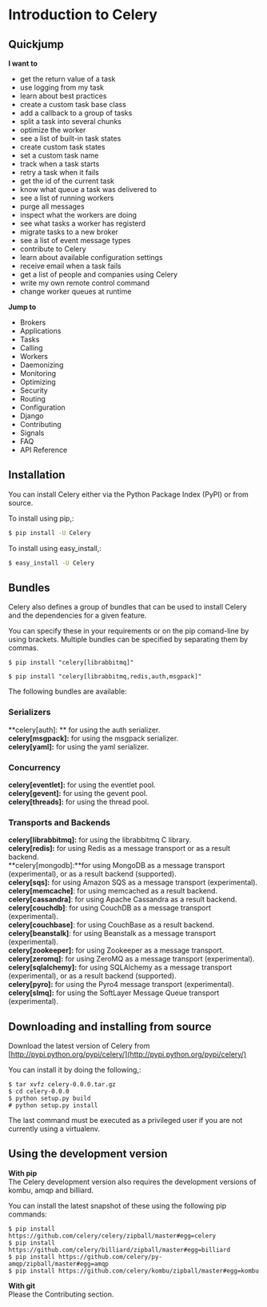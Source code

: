 # Introduction to Celery




## Quickjump
**I want to**  
* get the return value of a task  
* use logging from my task  
* learn about best practices  
* create a custom task base class  
* add a callback to a group of tasks  
* split a task into several chunks  
* optimize the worker  
* see a list of built-in task states  
* create custom task states  
* set a custom task name  
* track when a task starts  
* retry a task when it fails  
* get the id of the current task  
* know what queue a task was delivered to  
* see a list of running workers  
* purge all messages  
* inspect what the workers are doing  
* see what tasks a worker has registerd  
* migrate tasks to a new broker  
* see a list of event message types  
* contribute to Celery  
* learn about available configuration settings  
* receive email when a task fails  
* get a list of people and companies using Celery  
* write my own remote control command  
* change worker queues at runtime  

**Jump to**  
* Brokers  
* Applications  
* Tasks  
* Calling  
* Workers  
* Daemonizing  
* Monitoring  
* Optimizing  
* Security  
* Routing  
* Configuration  
* Django  
* Contributing  
* Signals  
* FAQ  
* API Reference  


## Installation

You can install Celery either via the Python Package Index (PyPI) or from source.

To install using pip,:
```bash
$ pip install -U Celery
```
To install using easy_install,:
```bash
$ easy_install -U Celery
```


## Bundles

Celery also defines a group of bundles that can be used to install Celery and the dependencies for a given feature.

You can specify these in your requirements or on the pip comand-line by using brackets. Multiple bundles can be specified by separating them by commas.
```
$ pip install "celery[librabbitmq]"

$ pip install "celery[librabbitmq,redis,auth,msgpack]"
```
The following bundles are available:  

### Serializers

**celery[auth]:	**   for using the auth serializer.  
**celery[msgpack]:** for using the msgpack serializer.  
**celery[yaml]:**	 for using the yaml serializer.  


### Concurrency

**celery[eventlet]:** for using the eventlet pool.  
**celery[gevent]:**	  for using the gevent pool.  
**celery[threads]:**  for using the thread pool.  


### Transports and Backends

**celery[librabbitmq]:** for using the librabbitmq C library.  
**celery[redis]:**       for using Redis as a message transport or as a result backend.  
**celery[mongodb]:**for using MongoDB as a message transport (experimental), or as a result backend (supported).  
**celery[sqs]:**	for using Amazon SQS as a message transport (experimental).  
**celery[memcache]**:
 	for using memcached as a result backend.  
**celery[cassandra]**:
 	for using Apache Cassandra as a result backend.  
**celery[couchdb]**:
 	for using CouchDB as a message transport (experimental).  
**celery[couchbase]**:
 	for using CouchBase as a result backend.  
**celery[beanstalk]**:
 	for using Beanstalk as a message transport (experimental).  
**celery[zookeeper]:**
 	for using Zookeeper as a message transport.  
**celery[zeromq]:**	for using ZeroMQ as a message transport (experimental).  
**celery[sqlalchemy]:**
 	for using SQLAlchemy as a message transport (experimental), or as a result backend (supported).  
**celery[pyro]:**	for using the Pyro4 message transport (experimental).  
**celery[slmq]:**	for using the SoftLayer Message Queue transport (experimental).  


## Downloading and installing from source

Download the latest version of Celery from [http://pypi.python.org/pypi/celery/](http://pypi.python.org/pypi/celery/)

You can install it by doing the following,:
```
$ tar xvfz celery-0.0.0.tar.gz
$ cd celery-0.0.0
$ python setup.py build
# python setup.py install
```
The last command must be executed as a privileged user if you are not currently using a virtualenv.


## Using the development version

**With pip**  
The Celery development version also requires the development versions of kombu, amqp and billiard.  

You can install the latest snapshot of these using the following pip commands:
```
$ pip install https://github.com/celery/celery/zipball/master#egg=celery
$ pip install https://github.com/celery/billiard/zipball/master#egg=billiard
$ pip install https://github.com/celery/py-amqp/zipball/master#egg=amqp
$ pip install https://github.com/celery/kombu/zipball/master#egg=kombu
```
**With git**  
Please the Contributing section.